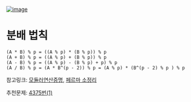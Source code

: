 [![image](https://github.com/wow2658/CodingTest/assets/34699039/427e2aa7-9682-4058-8cbd-9fb1651da77d)](https://www.acmicpc.net/problem/1629)


# 분배 법칙

```
(A * B) % p = ((A % p) * (B % p)) % p
(A + B) % p = ((A % p) + (B % p)) % p
(A - B) % p = ((A % p) - (B % p) + p) % p
(A / B) % p = (A * B^(p - 2)) % p = (A % p) * (B^(p - 2) % p ) % p
```
참고링크: [모듈러연산증명](https://velog.io/@sw801733/%EB%82%98%EB%A8%B8%EC%A7%80-%EC%97%B0%EC%82%B0-%EB%B6%84%EB%B0%B0%EB%B2%95%EC%B9%99-%EB%AA%A8%EB%93%88%EB%9F%AC-%EC%97%B0%EC%82%B0), [페르마 소정리](https://davincicoding.tistory.com/12)

추천문제: [4375번(1)](https://www.acmicpc.net/problem/4375)
